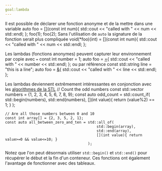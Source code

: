 ```yaml
---
goal:lambda
---
```

Il est possible de déclarer une fonction anonyme et de la mettre dans une variable
    auto foo = [](const int num){ std::cout << "called with " << num << std::endl; };
    foo(1); 
    foo(2);
Sans l'utilisation de `auto` la signature de la fonction serait plus compliquée
    void(*foo)(int) = [](const int num){ std::cout << "called with " << num << std::endl; };

Les lambdas (fonctions anonymes) peuvent capturer leur environnement par copie avec `=`
    const int number = 1;
    auto foo = [=](){ std::cout << "called with " << number << std::endl; };
ou par référence
    const std::string line = "this is a line";
    auto foo = [&](){ std::cout << "called with " << line << std::endl; };

Les lambdas deviennent extrêmement intéressantes en conjonction avec les [algorithmes de la STL](http://www.cplusplus.com/reference/algorithm/)
    // Count the odd numbers
    const std::vector<int> numbers = {1, 2, 3, 4, 5, 6, 7, 8, 9};
    const auto odd_count = std::count_if(
                               std::begin(numbers),
                               std::end(numbers),
                               [](int value){ return (value%2) == 1; }
                           );
    
    // Are all those numbers between 0 and 10
    const int array[] = {2, 3, 5, 2, 1};
    const auto all_between_zero_and_ten = std::all_of(
                                              std::begin(array),
                                              std::end(array),
                                              [](int value){ return value>=0 && value<=10; }
                                          );

Notez que l'on peut désormais utiliser `std::begin()` et `std::end()` pour récupérer le début et la fin d'un conteneur.
Ces fonctions ont également l'avantage de fonctionner avec des tableaux.